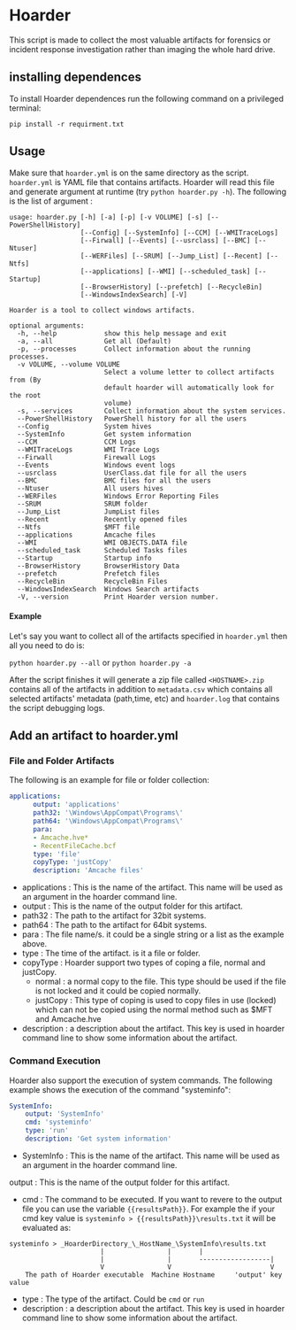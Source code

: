 # Hoarder
This script is made to collect the most valuable artifacts for forensics or incident response investigation rather than imaging the whole hard drive. 

## installing dependences

To install Hoarder  dependences run the following command on a privileged terminal:

`pip install -r requirment.txt` 

## Usage

Make sure that `hoarder.yml` is on the same directory as the script. `hoarder.yml` is YAML file that contains artifacts. Hoarder will read this file and generate argument at runtime (try `python hoarder.py -h`). The following is the list of argument :

```
usage: hoarder.py [-h] [-a] [-p] [-v VOLUME] [-s] [--PowerShellHistory]
                  [--Config] [--SystemInfo] [--CCM] [--WMITraceLogs]
                  [--Firwall] [--Events] [--usrclass] [--BMC] [--Ntuser]
                  [--WERFiles] [--SRUM] [--Jump_List] [--Recent] [--Ntfs]
                  [--applications] [--WMI] [--scheduled_task] [--Startup]
                  [--BrowserHistory] [--prefetch] [--RecycleBin]
                  [--WindowsIndexSearch] [-V]

Hoarder is a tool to collect windows artifacts.

optional arguments:
  -h, --help            show this help message and exit
  -a, --all             Get all (Default)
  -p, --processes       Collect information about the running processes.
  -v VOLUME, --volume VOLUME
                        Select a volume letter to collect artifacts from (By
                        default hoarder will automatically look for the root
                        volume)
  -s, --services        Collect information about the system services.
  --PowerShellHistory   PowerShell history for all the users
  --Config              System hives
  --SystemInfo          Get system information
  --CCM                 CCM Logs
  --WMITraceLogs        WMI Trace Logs
  --Firwall             Firewall Logs
  --Events              Windows event logs
  --usrclass            UserClass.dat file for all the users
  --BMC                 BMC files for all the users
  --Ntuser              All users hives
  --WERFiles            Windows Error Reporting Files
  --SRUM                SRUM folder
  --Jump_List           JumpList files
  --Recent              Recently opened files
  --Ntfs                $MFT file
  --applications        Amcache files
  --WMI                 WMI OBJECTS.DATA file
  --scheduled_task      Scheduled Tasks files
  --Startup             Startup info
  --BrowserHistory      BrowserHistory Data
  --prefetch            Prefetch files
  --RecycleBin          RecycleBin Files
  --WindowsIndexSearch  Windows Search artifacts
  -V, --version         Print Hoarder version number.
```

#### Example

Let's say you want to collect all of the artifacts specified in `hoarder.yml` then all you need to do is:

`python hoarder.py --all` or `python hoarder.py -a` 

After the script finishes it will generate a zip file called `<HOSTNAME>.zip` contains all of the artifacts in addition to `metadata.csv` which contains all selected artifacts' metadata (path,time, etc) and `hoarder.log` that contains the script debugging logs.

## Add an artifact to hoarder.yml

### File and Folder Artifacts

The following is an example for file or folder collection:

```yaml
applications: 
      output: 'applications'
      path32: '\Windows\AppCompat\Programs\'
      path64: '\Windows\AppCompat\Programs\'
      para: 
      - Amcache.hve*
      - RecentFileCache.bcf
      type: 'file'
      copyType: 'justCopy'
      description: 'Amcache files'
```

* applications : This is the name of the artifact. This name will be used as an argument in the hoarder command line.
* output : This is the name of the output folder for this artifact.
* path32 : The path to the artifact for 32bit systems.
* path64 : The path to the artifact for 64bit systems.
* para : The file name/s. it could be a single string or a list as the example above.
* type : The time of the artifact. is it a file or folder.
* copyType : Hoarder support two types of coping a file, normal and justCopy.
  * normal : a normal copy to the file. This type should be used if the file is not locked and it could be copied normally.
  * justCopy : This type of coping is used to copy files in use (locked) which can not be copied using the normal method such as $MFT and Amcache.hve
* description : a description  about the artifact. This key is used in hoarder command line to show some information about the artifact.

### Command Execution 

Hoarder also support the execution of system commands. The following example shows the execution of the command "systeminfo":

```yaml
SystemInfo:
    output: 'SystemInfo'
    cmd: 'systeminfo'
    type: 'run'
    description: 'Get system information'
```

* SystemInfo : This is the name of the artifact. This name will be used as an argument in the hoarder command line.

output : This is the name of the output folder for this artifact.

* cmd : The command to be executed. If you want to revere to the output file you can use the variable `{{resultsPath}}`. For example the if your cmd key value is `systeminfo > {{resultsPath}}\results.txt` it will be evaluated as:

```
systeminfo > _HoarderDirectory_\_HostName_\SystemInfo\results.txt
					   |				|		|
					   |				|		------------------|
					   V				V						  V
	The path of Hoarder executable	Machine Hostname	 'output' key value
```

* type : The type of the  artifact. Could be `cmd` or `run`
* description : a description  about the artifact. This key is used in hoarder command line to show some information about the artifact.